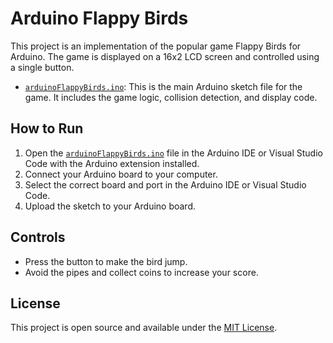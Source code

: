 # Arduino Flappy Birds

This project is an implementation of the popular game Flappy Birds for Arduino. The game is displayed on a 16x2 LCD screen and controlled using a single button.



- [`arduinoFlappyBirds.ino`](command:_github.copilot.openRelativePath?%5B%22arduinoFlappyBirds.ino%22%5D "arduinoFlappyBirds.ino"): This is the main Arduino sketch file for the game. It includes the game logic, collision detection, and display code.

## How to Run

1. Open the [`arduinoFlappyBirds.ino`](command:_github.copilot.openRelativePath?%5B%22arduinoFlappyBirds.ino%22%5D "arduinoFlappyBirds.ino") file in the Arduino IDE or Visual Studio Code with the Arduino extension installed.
2. Connect your Arduino board to your computer.
3. Select the correct board and port in the Arduino IDE or Visual Studio Code.
4. Upload the sketch to your Arduino board.

## Controls

- Press the button to make the bird jump.
- Avoid the pipes and collect coins to increase your score.

## License

This project is open source and available under the [MIT License](LICENSE).
